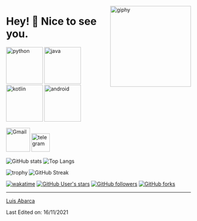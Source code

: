 <!--### Hi there 👋-->
<!--suppress HtmlDeprecatedAttribute -->
[<img align='right' src="https://media.giphy.com/media/M9gbBd9nbDrOTu1Mqx/giphy.gif" width="220" alt="giphy">](https://t.me/laavLibra)



# Hey! 👋 Nice to see you. #



[<img src="https://cdn.iconscout.com/icon/free/png-256/python-3521655-2945099.png" alt="python" width="100">](https://docs.python.org/3/library/index.html)
[<img src="https://cdn.iconscout.com/icon/free/png-128/java-2038875-1720088.png" alt="java" width="100">](https://docs.oracle.com/en/java/)
[<img src="https://cdn.iconscout.com/icon/free/png-256/kotlin-283155.png" alt="kotlin" width="100">](https://kotlinlang.org/docs/home.html)
[<img src="https://cdn.iconscout.com/icon/free/png-256/android-3521272-2944776.png" alt="android" width="100">](https://developer.android.com/reference)



[<img src="https://seeklogo.com/images/G/gmail-new-2020-logo-32DBE11BB4-seeklogo.com.png" alt="Gmail" width="65">](mailto:arclaav.adm@gmail.com)
[<img src="https://cdn.iconscout.com/icon/free/png-256/telegram-3-226554.png" alt="telegram" width="50">](https://t.me/laavLibra)



![GitHub stats](https://github-readme-stats.vercel.app/api?username=TheLuisAbarca&theme=gotham&show_icons=true&count_private=true&hide_title=true&hide_border=true)
![Top Langs](https://github-readme-stats.vercel.app/api/top-langs/?username=TheLuisAbarca&layout=default&theme=gotham&hide=html&hide_border=true&card_width=330)


![trophy](https://github-profile-trophy.vercel.app/?username=TheLuisAbarca&theme=onestar&no-frame=true&column=3&row=2)
![GitHub Streak](http://github-readme-streak-stats.herokuapp.com?user=TheLuisAbarca&theme=gotham&hide_border=true&date_format=M%20j%5B%2C%20Y%5D)


<!--[<img alt="GitHub Org's stars" src="https://img.shields.io/github/stars/OldCodersClub?label=OldCodersClub%27s%20Stars&logoColor=red&style=social" align="right">](https://github.com/OldCodersClub/faq)-->

[![wakatime](https://wakatime.com/badge/user/WAKATIME_API_KEY.svg?style=social)](https://wakatime.com/@WAKATIME_API_KEY)
[<img alt="GitHub User's stars" src="https://img.shields.io/github/stars/TheLuisAbarca?affiliations=OWNER%2CCOLLABORATOR%2CORGANIZATION_MEMBER&label=Total%20user%20stars%20in%20all%20repo&logoColor=red&style=social">](https://github.com/TheLuisAbarca?tab=repositories&q=&type=&language=&sort=stargazers)
[<img alt="GitHub followers" src="https://img.shields.io/github/followers/TheLuisAbarca?&logoColor=red&style=social">](https://github.com/TheLuisAbarca?tab=followers)
[<img alt="GitHub forks" src="https://img.shields.io/github/forks/TheLuisAbarca/TranslatorSelenium?logoColor=red&style=social">](https://github.com/TheLuisAbarca/TranslatorSelenium/network/members)

------

[Luis Abarca](https://github.com/TheLuisAbarca)

Last Edited on: 16/11/2021
<!--
**TheLuisAbarca/TheLuisAbarca** is a ✨ _special_ ✨ repository because its `README.md` (this file) appears on your GitHub profile.

Here are some ideas to get you started:

- 🔭 I’m currently working on ...
- 🌱 I’m currently learning ...
- 👯 I’m looking to collaborate on ...
- 🤔 I’m looking for help with ...
- 💬 Ask me about ...
- 📫 How to reach me: ...
- 😄 Pronouns: ...
- ⚡ Fun fact: ...
-->
